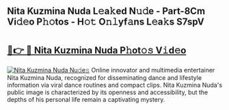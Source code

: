 ## Nita Kuzmina Nuda L𝚎a𝚔ed N𝚞𝚍e - Part-8Cm Vi𝚍𝚎o P𝚑𝚘tos - H𝚘𝚝 O𝚗𝚕yf𝚊ns L𝚎a𝚔s S7spV

# <h2><a href="http://kf3eo6i.oniu.top/?m=Nita+Kuzmina+Nuda">🔗👉 🔴 Nita Kuzmina Nuda P𝚑ot𝚘𝚜 V𝚒d𝚎o</a></h2>

[![Nita Kuzmina Nuda Nu𝚍e𝚜](https://i.imgur.com/0qMVB7G.gif)](http://kf3eo6i.oniu.top/?m=Nita+Kuzmina+Nuda)
Online innovator and multimedia entertainer Nita Kuzmina Nuda, recognized for disseminating dance and lifestyle information via viral dance routines and compact clips. Nita Kuzmina Nuda's public image is characterized by its openness and accessibility, but the depths of his personal life remain a captivating mystery.  
